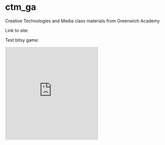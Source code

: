 # ctm_ga

<html lang="en">

Creative Technologies and Media class materials from Greenwich Academy

Link to site: <a href="eeriley99.github.io/ctm_ga/"></a>

Test bitsy game: <a href="eeriley99.github.io/ctm_ga/test/index.html"></a>

<head>
    <title>Opening Links in an iFrame</title>
	<style>
		iframe {
			border-width: 0px;
			width: 300px;
			height: 300px;
			style="float:left"
		}
	</style>
</head>
<body>
    <iframe src="https://eeriley99.github.io/ctm_ga/test/index.html" name="myFrame"></iframe>
</body>
</html>          

